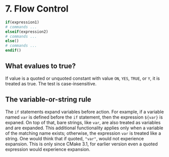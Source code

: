# 7. Flow Control

```cmake
if(expression1)
# commands ...
elseif(expression2)
# commands ...
else()
# commands ...
endif()
```

## What evalues to true?
If value is a quoted or unquoted constant with value `ON`, `YES`, `TRUE`, or
`Y`, it is treated as true. The test is case-insensitive.


## The variable-or-string rule
The `if` statements expand variables before action. For example, if a variable
named `var` is defined before the `if` statement, then the expression `${var}`
is expaned. On top of that, bare strings, like `var`, are also treated as
variables and are expanded. This additional functionality applies only when a
variable of the matching name exists; otherwise, the expression `var` is
treated like a string. One would think that if quoted, `"var"`, would not
experience expansion. This is only since CMake 3.1, for earlier version even a
quoted expression would experience expansion.
